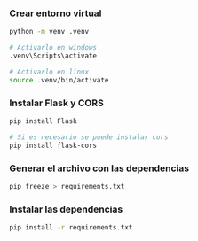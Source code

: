  ### Crear entorno virtual
 ```bash
 python -m venv .venv

# Activarlo en windows
 .venv\Scripts\activate

 # Activarlo en linux
 source .venv/bin/activate
 ```

 ### Instalar Flask y CORS
 ```bash
 pip install Flask

 # Si es necesario se puede instalar cors
 pip install flask-cors
 ```

 ### Generar el archivo con las dependencias
 ```bash
 pip freeze > requirements.txt
 ```

 ### Instalar las dependencias
 ```bash
 pip install -r requirements.txt
 ```
 